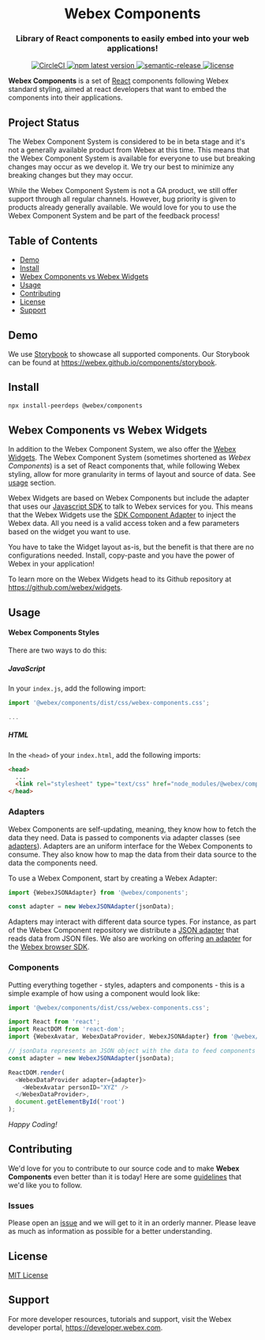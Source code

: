 <h1 align='center' style='border-bottom: none;'>Webex Components</h1>
<h3 align='center'>Library of React components to easily embed into your web applications!</h3>
<p align='center'>
<a href='https://circleci.com/gh/webex/components'>
    <img alt='CircleCI' src='https://circleci.com/gh/webex/components.svg?style=shield'>
  </a>
  <a href='https://www.npmjs.com/package/@webex/components'>
    <img alt='npm latest version' src='https://img.shields.io/npm/v/@webex/components?label=npm%40latest'>
  </a>
  <a href='#badge'>
    <img alt='semantic-release' src='https://img.shields.io/badge/%20%20%F0%9F%93%A6%F0%9F%9A%80-semantic--release-e10079.svg'>
  </a>
  <a href='https://github.com/webex/components/blob/master/package.json#L28'>
    <img src='https://img.shields.io/npm/l/webex.svg' alt='license'>
  </a>
</p>

**Webex Components** is a set of [React](https://reactjs.org) components following Webex standard styling,
aimed at react developers that want to embed the components into their applications.

## Project Status

The Webex Component System is considered to be in beta stage and it's not a generally available product from Webex at this time.
This means that the Webex Component System is available for everyone to use but breaking changes may occur as we develop it.
We try our best to minimize any breaking changes but they may occur.

While the Webex Component System is not a GA product, we still offer support through all regular channels.
However, bug priority is given to products already generally available.
We would love for you to use the Webex Component System and be part of the feedback process!

## Table of Contents

- [Demo](#demo)
- [Install](#install)
- [Webex Components vs Webex Widgets](#webex-components-vs-webex-widgets)
- [Usage](#usage)
- [Contributing](#contributing)
- [License](#license)
- [Support](#support)

## Demo

We use [Storybook](https://storybook.js.org) to showcase all supported components. Our Storybook can be found at https://webex.github.io/components/storybook.

## Install

```bash
npx install-peerdeps @webex/components
```

## Webex Components vs Webex Widgets

In addition to the Webex Component System, we also offer the
[Webex Widgets](https://github.com/webex/widgets#webex-widgets).
The Webex Component System (sometimes shortened as _Webex Components_) is a set of
React components that, while following Webex styling, allow for more granularity
in terms of layout and source of data. See [usage](#usage) section.

Webex Widgets are based on Webex Components but include the adapter that uses
our [Javascript SDK](https://github.com/webex/webex-js-sdk) to talk to Webex services for you.
This means that the Webex Widgets use the
[SDK Component Adapter](https://github.com/webex/sdk-component-adapter#webex-sdk-component-adapter)
to inject the Webex data.
All you need is a valid access token and a few parameters based on the widget you want to use.

You have to take the Widget layout as-is, but the benefit is that there are no configurations needed.
Install, copy-paste and you have the power of Webex in your application!

To learn more on the Webex Widgets head to its Github repository at
https://github.com/webex/widgets.

## Usage
#### Webex Components Styles

There are two ways to do this:

##### JavaScript

In your `index.js`, add the following import:

```js
import '@webex/components/dist/css/webex-components.css';

...
```

##### HTML

In the `<head>` of your `index.html`, add the following imports:

```html
<head>
  ...
  <link rel="stylesheet" type="text/css" href="node_modules/@webex/components/dist/css/webex-components.css" />
</head>
```

### Adapters

Webex Components are self-updating, meaning, they know how to fetch the data they need.
Data is passed to components via adapter classes (see [adapters](./src/adapters)).
Adapters are an uniform interface for the Webex Components to consume.
They also know how to map the data from their data source to the data the components need.

To use a Webex Component, start by creating a Webex Adapter:

```js
import {WebexJSONAdapter} from '@webex/components';

const adapter = new WebexJSONAdapter(jsonData);
```

Adapters may interact with different data source types.
For instance, as part of the Webex Component repository we distribute a [JSON adapter](./src/adapters) that reads data from JSON files.
We also are working on offering [an adapter](https://github.com/webex/sdk-component-adapter) for the [Webex browser SDK](https://github.com/webex/webex-js-sdk).

### Components

Putting everything together - styles, adapters and components - this is a simple example of how using a component would look like:

```js
import '@webex/components/dist/css/webex-components.css';

import React from 'react';
import ReactDOM from 'react-dom';
import {WebexAvatar, WebexDataProvider, WebexJSONAdapter} from '@webex/components';

// jsonData represents an JSON object with the data to feed components
const adapter = new WebexJSONAdapter(jsonData);

ReactDOM.render(
  <WebexDataProvider adapter={adapter}>
    <WebexAvatar personID="XYZ" />
  </WebexDataProvider>,
  document.getElementById('root')
);
```

_Happy Coding!_

## Contributing

We'd love for you to contribute to our source code and to make **Webex Components** even better than it is today!
Here are some [guidelines](https://github.com/webex/components/blob/master/CONTRIBUTING.md) that we'd like you to follow.

### Issues

Please open an [issue](https://github.com/webex/components/issues) and we will get to it in an orderly manner.
Please leave as much as information as possible for a better understanding.

## License

[MIT License](https://opensource.org/licenses/MIT)

## Support

For more developer resources, tutorials and support, visit the Webex developer portal, https://developer.webex.com.
